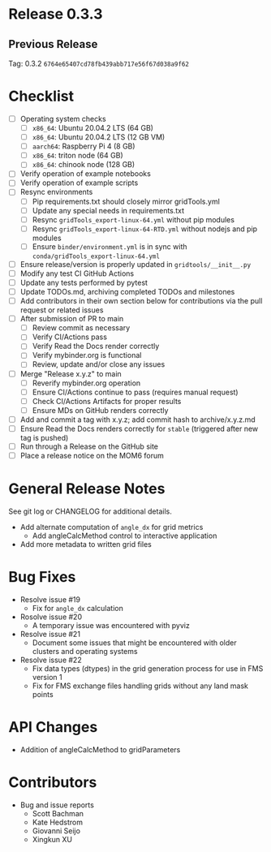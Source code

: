 # Release 0.3.3

## Previous Release

Tag: 0.3.2 `6764e65407cd78fb439abb717e56f67d038a9f62`

# Checklist

 - [ ] Operating system checks
   - [ ] `x86_64`: Ubuntu 20.04.2 LTS (64 GB)
   - [ ] `x86_64`: Ubuntu 20.04.2 LTS (12 GB VM)
   - [ ] `aarch64`: Raspberry Pi 4 (8 GB)
   - [ ] `x86_64`: triton node (64 GB)
   - [ ] `x86_64`: chinook node (128 GB)
 - [ ] Verify operation of example notebooks
 - [ ] Verify operation of example scripts
 - [ ] Resync environments
   - [ ] Pip requirements.txt should closely mirror gridTools.yml
   - [ ] Update any special needs in requirements.txt
   - [ ] Resync `gridTools_export-linux-64.yml` without pip modules
   - [ ] Resync `gridTools_export-linux-64-RTD.yml` without nodejs and pip modules
   - [ ] Ensure `binder/environment.yml` is in sync
         with `conda/gridTools_export-linux-64.yml`
 - [ ] Ensure release/version is properly updated in `gridtools/__init__.py`
 - [ ] Modify any test CI GitHub Actions
 - [ ] Update any tests performed by pytest
 - [ ] Update TODOs.md, archiving completed TODOs and milestones
 - [ ] Add contributors in their own section below for contributions via the pull request or related issues
 - [ ] After submission of PR to main
   - [ ] Review commit as necessary
   - [ ] Verify CI/Actions pass
   - [ ] Verify Read the Docs render correctly
   - [ ] Verify mybinder.org is functional
   - [ ] Review, update and/or close any issues
 - [ ] Merge "Release x.y.z" to main
   - [ ] Reverify mybinder.org operation
   - [ ] Ensure CI/Actions continue to pass (requires manual request)
   - [ ] Check CI/Actions Artifacts for proper results
   - [ ] Ensure MDs on GitHub renders correctly
 - [ ] Add and commit a tag with x.y.z; add commit hash to archive/x.y.z.md
 - [ ] Ensure Read the Docs renders correctly for `stable` (triggered after new tag is pushed)
 - [ ] Run through a Release on the GitHub site
 - [ ] Place a release notice on the MOM6 forum

# General Release Notes

 See git log or CHANGELOG for additional details.

 - Add alternate computation of `angle_dx` for grid metrics
   - Add angleCalcMethod control to interactive application
 - Add more metadata to written grid files

# Bug Fixes

 - Resolve issue #19
   - Fix for `angle_dx` calculation
 - Rosolve issue #20
   - A temporary issue was encountered with pyviz
 - Resolve issue #21
   - Document some issues that might be encountered with older clusters and operating systems
 - Resolve issue #22
   - Fix data types (dtypes) in the grid generation process for use in FMS version 1
   - Fix for FMS exchange files handling grids without any land mask points 

# API Changes

 - Addition of angleCalcMethod to gridParameters

# Contributors

 - Bug and issue reports
   - Scott Bachman
   - Kate Hedstrom
   - Giovanni Seijo
   - Xingkun XU
